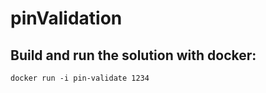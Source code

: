 # pinValidation

## Build and run the solution with docker:

```shell script
docker run -i pin-validate 1234
```
